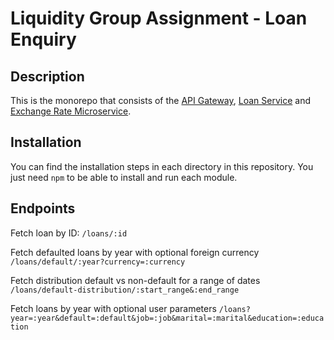 # Liquidity Group Assignment - Loan Enquiry

## Description

This is the monorepo that consists of the [API Gateway](https://github.com/jorgeribeiro/liquidity-loan-enquiry/tree/main/api-gateway), [Loan Service](https://github.com/jorgeribeiro/liquidity-loan-enquiry/tree/main/loan-service) and [Exchange Rate Microservice](https://github.com/jorgeribeiro/liquidity-loan-enquiry/tree/main/exchange-rate-microservice).

## Installation

You can find the installation steps in each directory in this repository. 
You just need `npm` to be able to install and run each module.

## Endpoints

Fetch loan by ID: `/loans/:id`

Fetch defaulted loans by year with optional foreign currency `/loans/default/:year?currency=:currency`

Fetch distribution default vs non-default for a range of dates `/loans/default-distribution/:start_range&:end_range`

Fetch loans by year with optional user parameters `/loans?year=:year&default=:default&job=:job&marital=:marital&education=:education`
